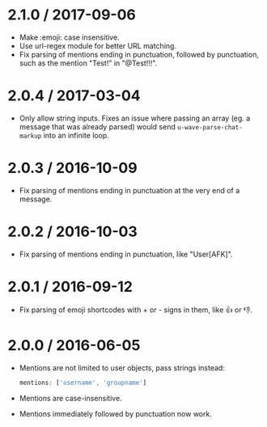 2.1.0 / 2017-09-06
==================

 * Make :emoji: case insensitive.
 * Use url-regex module for better URL matching.
 * Fix parsing of mentions ending in punctuation, followed by punctuation, such
   as the mention "Test!" in "@Test!!!".

2.0.4 / 2017-03-04
==================

 * Only allow string inputs. Fixes an issue where passing an array (eg. a
   message that was already parsed) would send `u-wave-parse-chat-markup` into
   an infinite loop.

2.0.3 / 2016-10-09
==================

 * Fix parsing of mentions ending in punctuation at the very end of a message.

2.0.2 / 2016-10-03
==================

 * Fix parsing of mentions ending in punctuation, like "User[AFK]".

2.0.1 / 2016-09-12
==================

 * Fix parsing of emoji shortcodes with + or - signs in them, like :+1: or :-1:.

2.0.0 / 2016-06-05
==================

 * Mentions are not limited to user objects, pass strings instead:

   ```js
   mentions: ['username', 'groupname']
   ```

 * Mentions are case-insensitive.
 * Mentions immediately followed by punctuation now work.
